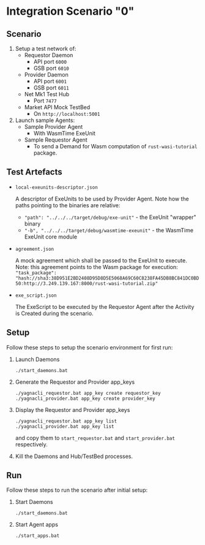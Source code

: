 # Integration Scenario "0"

## Scenario

1) Setup a test network of: 
    - Requestor Daemon 
      - API port `6000`
      - GSB port `6010`
    - Provider Daemon
      - API port `6001`
      - GSB port `6011`
    - Net Mk1 Test Hub
      - Port `7477`
    - Market API Mock TestBed
      - On `http://localhost:5001`
2) Launch sample Agents:
    - Sample Provider Agent
      - With WasmTime ExeUnit
    - Sample Requestor Agent
      - To send a Demand for Wasm computation of `rust-wasi-tutorial` package.

## Test Artefacts

- `local-exeunits-descriptor.json`
  
  A descriptor of ExeUnits to be used by Provider Agent. Note how the paths pointing to the binaries are relative:
  - `"path": "../../../target/debug/exe-unit"` - the ExeUnit "wrapper" binary
  - `"-b", "../../../target/debug/wasmtime-exeunit"` - the WasmTime ExeUnit core module

- `agreement.json`
  
  A mock agreement which shall be passed to the ExeUnit to execute.
  Note: this agreement points to the Wasm package for execution:
    `"task_package": "hash://sha3:38D951E2BD2408D95D8D5E5068A69C60C8238FA45DB8BC841DC0BD50:http://3.249.139.167:8000/rust-wasi-tutorial.zip"`
  
- `exe_script.json`

  The ExeScript to be executed by the Requestor Agent after the Activity is Created during the scenario.

## Setup

Follow these steps to setup the scenario environment for first run:

1) Launch Daemons
   ```
   ./start_daemons.bat
   ```
2) Generate the Requestor and Provider app_keys
   ```
   ./yagnacli_requestor.bat app_key create requestor_key
   ./yagnacli_provider.bat app_key create provider_key
   ```
3) Display the Requestor and Provider app_keys 
   ```
   ./yagnacli_requestor.bat app_key list
   ./yagnacli_provider.bat app_key list
   ```
   
   and copy them to `start_requestor.bat` and `start_provider.bat` respectively.
4) Kill the Daemons and Hub/TestBed processes.


## Run

Follow these steps to run the scenario after initial setup:

1) Start Daemons
   ```
   ./start_daemons.bat
   ```

2) Start Agent apps
   ```
   ./start_apps.bat
   ```
   

